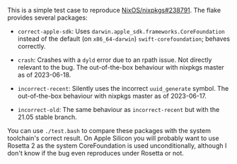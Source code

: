 This is a simple test case to reproduce [NixOS/nixpkgs#238791].
The flake provides several packages:

[NixOS/nixpkgs#238791]: https://github.com/NixOS/nixpkgs/issues/238791

* `correct-apple-sdk`:
  Uses `darwin.apple_sdk.frameworks.CoreFoundation`
  instead of the default (on `x86_64-darwin`) `swift-corefoundation`;
  behaves correctly.

* `crash`:
  Crashes with a `dyld` error due to an rpath issue.
  Not directly relevant to the bug.
  The out-of-the-box behaviour with nixpkgs master as of 2023-06-18.

* `incorrect-recent`:
  Silently uses the incorrect `uuid_generate` symbol.
  The out-of-the-box behaviour with nixpkgs master as of 2023-06-17.

* `incorrect-old`:
  The same behaviour as `incorrect-recent`
  but with the 21.05 stable branch.

You can use `./test.bash` to compare these packages
with the system toolchain's correct result.
On Apple Silicon you will probably want to use Rosetta 2
as the system CoreFoundation is used unconditionally,
although I don't know if the bug even reproduces under Rosetta or not.
